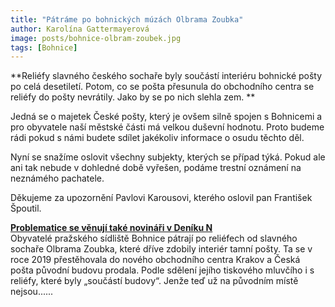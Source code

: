 ```yaml
---
title: "Pátráme po bohnických múzách Olbrama Zoubka"
author: Karolína Gattermayerová
image: posts/bohnice-olbram-zoubek.jpg
tags: [Bohnice]
---
```


**Reliéfy slavného českého sochaře byly součástí interiéru bohnické pošty po celá desetiletí. Potom, co se pošta přesunula do obchodního centra se reliéfy do pošty nevrátily. Jako by se po nich slehla zem. **

Jedná se o majetek České pošty, který je ovšem silně spojen s Bohnicemi a pro obyvatele naší městské části má velkou duševní hodnotu. Proto budeme rádi pokud s námi budete sdílet jakékoliv informace o osudu těchto děl.

Nyní se snažíme oslovit všechny subjekty, kterých se případ týká. Pokud ale ani tak nebude v dohledné době vyřešen, podáme trestní oznámení na neznámého pachatele.

Děkujeme za upozornění Pavlovi Karousovi, kterého oslovil pan František Špoutil.

<div class="inline-flex flex-col sm:flex-row space-y-8 sm:space-y-0 sm:space-x-8">
  <div class="inline-flex flex-col space-y-2">
    <span class="alert alert--black">
      <i class="alert__icon ico--pirati"></i>
      <span><b><a href="https://denikn.cz/1108219/posta-prodala-s-budovou-i-reliefy-od-sochare-zoubka-byly-jeji-soucasti-tvrdi-jenze-uz-nejsou/?fbclid=IwAR1qhALLAaVLGS6TCsqDCRf4ui1D4RxXMxnhdU6i_4Ti7P338rYDaDdRYeI">Problematice se věnují také novináři v Deníku N</a></b><br />Obyvatelé pražského sídliště Bohnice pátrají po reliéfech od slavného sochaře Olbrama Zoubka, které dříve zdobily interiér tamní pošty. Ta se v roce 2019 přestěhovala do nového obchodního centra Krakov a Česká pošta původní budovu prodala. Podle sdělení jejího tiskového mluvčího i s reliéfy, které byly „součástí budovy“. Jenže teď už na původním místě nejsou......  </span>
    </span>
  </div>
</div>